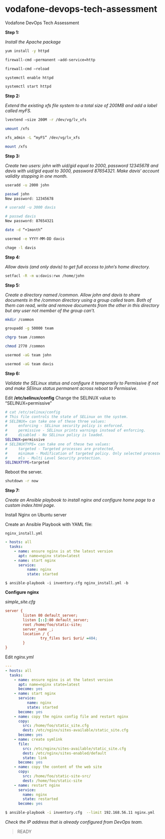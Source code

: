 # vodafone-devops-tech-assessment
Vodafone DevOps Tech Assessment

**Step 1:**

*Install the Apache package*

```bash
yum install -y httpd
```

```bash
firewall-cmd –permanent –add-service=http
```

```bash
firewall-cmd –reload
```

```bash
systemctl enable httpd
```

```bash
systemctl start httpd
```

**Step 2:**

*Extend the existing xfs file system to a total size of 200MB and add a label called myFS.*

```bash
lvextend –size 200M -r /dev/vg/lv_xfs
```

```bash
umount /xfs
```

```bash
xfs_admin -L “myFS” /dev/vg/lv_xfs
```

```bash
mount /xfs
```

**Step 3:**

*Create two users: john with uid/gid equal to 2000, password 12345678 and davis with uid/gid equal to 3000, password 87654321. Make davis‘ account validity stopping in one month.*

```bash
useradd -u 2000 john
```

```bash
passwd john
New password: 12345678
```

```bash
# useradd -u 3000 davis
```

```bash
# passwd davis
New password: 87654321
```

```bash
date -d “+1month”
```

```bash
usermod -e YYYY-MM-DD davis
```

```bash
chage -l davis
```

**Step 4:**

*Allow davis (and only davis) to get full access to john‘s home directory.*

```bash
setfacl -R -m u:davis:rwx /home/john
```

**Step 5:**

*Create a directory named /common. Allow john and davis to share documents in the /common directory using a group called team. Both of them can read, write and remove documents from the other in this directory but any user not member of the group can’t.*

```bash
mkdir /common
```

```bash
groupadd -g 50000 team
```

```bash
chgrp team /common
```

```bash
chmod 2770 /common
```

```bash
usermod -aG team john
```

```bash
usermod -aG team davis
```

**Step 6:**

*Validate the SELinux status and configure it temporarily to Permissive if not and make SElinux status permanent across reboot to Permissive.*

Edit **/etc/selinux/config**
Change the SELINUX value to “SELINUX=permissive”

```bash
# cat /etc/selinux/config
# This file controls the state of SELinux on the system.
# SELINUX= can take one of these three values:
#     enforcing - SELinux security policy is enforced.
#     permissive - SELinux prints warnings instead of enforcing.
#     disabled - No SELinux policy is loaded.
SELINUX=permissive
# SELINUXTYPE= can take one of these two values:
#     targeted - Targeted processes are protected,
#     minimum - Modification of targeted policy. Only selected processes are protected.
#     mls - Multi Level Security protection.
SELINUXTYPE=targeted
```

Reboot the server.

```bash
shutdown -r now
```

**Step 7:**

*Create an Ansible playbook to install nginx and configure home page to a custom index.html page.*

Install Nginx on Ubuntu server

Create an Ansible Playbook with YAML file:

```nginx_install.yml```

```yml
- hosts: all
  tasks:
    - name: ensure nginx is at the latest version
      apt: name=nginx state=latest
    - name: start nginx
      service:
          name: nginx
          state: started
```

```
$ ansible-playbook -i inventory.cfg nginx_install.yml -b
```

**Configure nginx**

*simple_site.cfg*

```cfg
server {
        listen 80 default_server;
        listen [::]:80 default_server;
        root /home/foo/static-site;
        server_name _;
        location / {
                try_files $uri $uri/ =404;
        }
}
```

Edit *nginx.yml*

```yml
---
- hosts: all
  tasks:
    - name: ensure nginx is at the latest version
      apt: name=nginx state=latest
      become: yes
    - name: start nginx
      service:
          name: nginx
          state: started
      become: yes
    - name: copy the nginx config file and restart nginx
      copy:
        src: /home/foo/static_site.cfg
        dest: /etc/nginx/sites-available/static_site.cfg
      become: yes
    - name: create symlink
      file:
        src: /etc/nginx/sites-available/static_site.cfg
        dest: /etc/nginx/sites-enabled/default
        state: link
      become: yes
    - name: copy the content of the web site
      copy:
        src: /home/foo/static-site-src/
        dest: /home/foo/static-site
    - name: restart nginx
      service:
        name: nginx
        state: restarted
      become: yes
```

```bash
$ ansible-playbook -i inventory.cfg  --limit 192.168.56.11 nginx.yml
```

*Check the IP address that is already configured from DevOps team.*

> READY 
